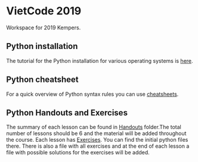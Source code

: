# VietCode 2019
Workspace for 2019 Kempers.

## Python installation
The tutorial for the Python installation for various operating systems is [here](../tutorials/python_installation/python_installation.md).

## Python cheatsheet
For a quick overview of Python syntax rules you can use [cheatsheets](https://ehmatthes.github.io/pcc/cheatsheets/README.html).

## Python Handouts and Exercises
The summary of each lesson can be found in [Handouts](./Handouts) folder.The total number of lessons should be 6 and the material will be added throughout the course.
Each lesson has [Exercises](./Exercises). You can find the initial python files there. There is also a file with all exercises and at the end of each lesson a file with possible solutions for the exercises will be added.
